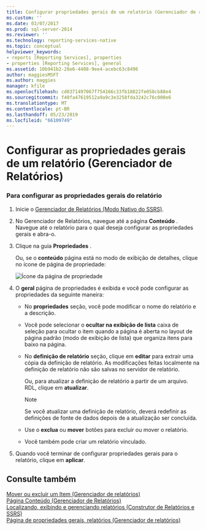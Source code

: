 ```yaml
---
title: Configurar propriedades gerais de um relatório (Gerenciador de relatórios) | Microsoft Docs
ms.custom: ''
ms.date: 03/07/2017
ms.prod: sql-server-2014
ms.reviewer: ''
ms.technology: reporting-services-native
ms.topic: conceptual
helpviewer_keywords:
- reports [Reporting Services], properties
- properties [Reporting Services], general
ms.assetid: 10b941b2-28e6-4408-9ee4-acebc63c8496
author: maggiesMSFT
ms.author: maggies
manager: kfile
ms.openlocfilehash: cd0371497067f754166c33fb18022fe058cb88e4
ms.sourcegitcommit: f40fa47619512a9a9c3e3258fda3242c76c008e6
ms.translationtype: MT
ms.contentlocale: pt-BR
ms.lasthandoff: 05/23/2019
ms.locfileid: "66109749"
---
```

# <a name="configure-general-properties-for-a-report-report-manager"></a>Configurar as propriedades gerais de um relatório (Gerenciador de Relatórios)
    
### <a name="to-configure-general-report-properties"></a>Para configurar as propriedades gerais do relatório  
  
1.  Inicie o [Gerenciador de Relatórios &#40;Modo Nativo do SSRS&#41;](../../2014/reporting-services/report-manager-ssrs-native-mode.md).  
  
2.  No Gerenciador de Relatórios, navegue até a página **Conteúdo** . Navegue até o relatório para o qual deseja configurar as propriedades gerais e abra-o.  
  
3.  Clique na guia **Propriedades** .  
  
     Ou, se o **conteúdo** página está no modo de exibição de detalhes, clique no ícone de página de propriedade:  
  
     ![Ícone da página de propriedade](media/prop.gif "ícone da página de propriedade")  
  
4.  O **geral** página de propriedades é exibida e você pode configurar as propriedades da seguinte maneira:  
  
    -   No **propriedades** seção, você pode modificar o nome do relatório e a descrição.  
  
    -   Você pode selecionar o **ocultar na exibição de lista** caixa de seleção para ocultar o item quando a página é aberta no layout de página padrão (modo de exibição de lista) que organiza itens para baixo na página.  
  
    -   No **definição de relatório** seção, clique em **editar** para extrair uma cópia da definição de relatório. As modificações feitas localmente na definição de relatório não são salvas no servidor de relatório.  
  
         Ou, para atualizar a definição de relatório a partir de um arquivo. RDL, clique em **atualizar**.  
  
        > [!NOTE]  
        >  Se você atualizar uma definição de relatório, deverá redefinir as definições de fonte de dados depois de a atualização ser concluída.  
  
    -   Use o **exclua** ou **mover** botões para excluir ou mover o relatório.  
  
    -   Você também pode criar um relatório vinculado.  
  
5.  Quando você terminar de configurar propriedades gerais para o relatório, clique em **aplicar**.  
  
## <a name="see-also"></a>Consulte também  
 [Mover ou excluir um Item &#40;Gerenciador de relatórios&#41;](report-server/move-or-delete-an-item-report-manager.md)   
 [Página Conteúdo &#40;Gerenciador de Relatórios&#41;](../../2014/reporting-services/contents-page-report-manager.md)   
 [Localizando, exibindo e gerenciando relatórios &#40;Construtor de Relatórios e SSRS&#41;](report-builder/finding-viewing-and-managing-reports-report-builder-and-ssrs.md)   
 [Página de propriedades gerais, relatórios &#40;Gerenciador de relatórios&#41;](../../2014/reporting-services/general-properties-page-reports-report-manager.md)  
  
  
